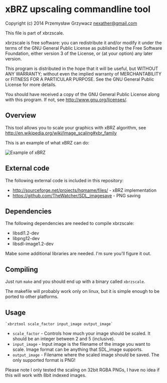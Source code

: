 xBRZ upscaling commandline tool
===============================

Copyright (c) 2014 Przemysław Grzywacz <nexather@gmail.com>

This file is part of xbrzscale.

xbrzscale is free software: you can redistribute it and/or modify
it under the terms of the GNU General Public License as published by
the Free Software Foundation, either version 3 of the License, or
(at your option) any later version.

This program is distributed in the hope that it will be useful,
but WITHOUT ANY WARRANTY; without even the implied warranty of
MERCHANTABILITY or FITNESS FOR A PARTICULAR PURPOSE.  See the
GNU General Public License for more details.

You should have received a copy of the GNU General Public License
along with this program.  If not, see <http://www.gnu.org/licenses/>.



Overview
--------

This tool allows you to scale your graphics with xBRZ algorithm, see http://en.wikipedia.org/wiki/Image_scaling#xbr_family

This is an example of what xBRZ can do:

![Example of xBRZ](http://en.wikipedia.org/wiki/File:HQx-xBRZ-comparison.png)


External code
-------------

The following external code is included in this repository:

* http://sourceforge.net/projects/hqmame/files/ - xBRZ implementation
* https://github.com/TheWatcher/SDL_imagesave - PNG saving


Dependencies
------------

The following dependencies are needed to compile xbrzscale:

* libsdl1.2-dev
* libpng12-dev
* libsdl-image1.2-dev

Mabe some additional libraries are needed. I'm sure you'll figure it out.


Compiling
---------

Just run `make` and you should end up with a binary called `xbrzscale`.

The makefile will probably work only on linux, but it is simple enough to be ported to other platforms.


Usage
-----

	`xbrztool scale_factor input_image output_image`

* `scale_factor` - Controls how much your image should be scaled. It should be an integer between 2 and 5 (inclusive).
* `input_image` - Input image is the filename of the image you want to scale. Image format can be anything that SDL_image supports.
* `output_image` - Filename where the scaled image should be saved. The only supported format is PNG!

Please note I only tested the scaling on 32bit RGBA PNGs, I have no idea if this will work with 8bit indexed images.




